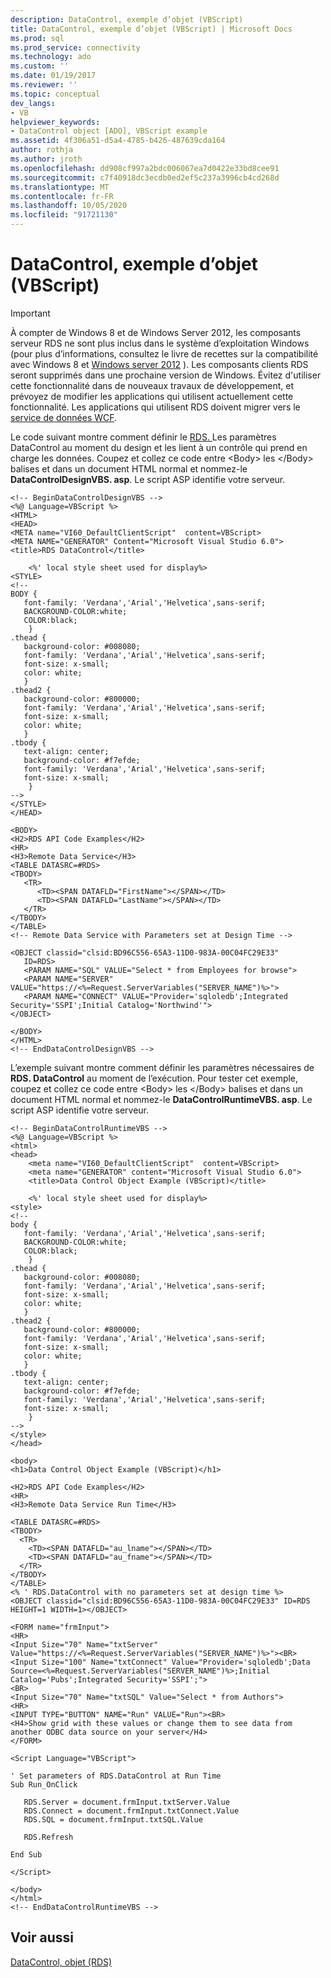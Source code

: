 ```yaml
---
description: DataControl, exemple d’objet (VBScript)
title: DataControl, exemple d’objet (VBScript) | Microsoft Docs
ms.prod: sql
ms.prod_service: connectivity
ms.technology: ado
ms.custom: ''
ms.date: 01/19/2017
ms.reviewer: ''
ms.topic: conceptual
dev_langs:
- VB
helpviewer_keywords:
- DataControl object [ADO], VBScript example
ms.assetid: 4f306a51-d5a4-4785-b426-487639cda164
author: rothja
ms.author: jroth
ms.openlocfilehash: dd908cf997a2bdc006067ea7d0422e33bd8cee91
ms.sourcegitcommit: c7f40918dc3ecdb0ed2ef5c237a3996cb4cd268d
ms.translationtype: MT
ms.contentlocale: fr-FR
ms.lasthandoff: 10/05/2020
ms.locfileid: "91721130"
---
```

# <a name="datacontrol-object-example-vbscript"></a>DataControl, exemple d’objet (VBScript)
> [!IMPORTANT]
>  À compter de Windows 8 et de Windows Server 2012, les composants serveur RDS ne sont plus inclus dans le système d’exploitation Windows (pour plus d’informations, consultez le livre de recettes sur la compatibilité avec Windows 8 et [Windows server 2012](https://www.microsoft.com/download/details.aspx?id=27416) ). Les composants clients RDS seront supprimés dans une prochaine version de Windows. Évitez d'utiliser cette fonctionnalité dans de nouveaux travaux de développement, et prévoyez de modifier les applications qui utilisent actuellement cette fonctionnalité. Les applications qui utilisent RDS doivent migrer vers le [service de données WCF](/dotnet/framework/wcf/).  
  
 Le code suivant montre comment définir le [RDS. ](./datacontrol-object-rds.md) Les paramètres DataControl au moment du design et les lient à un contrôle qui prend en charge les données. Coupez et collez ce code entre \<Body> les \</Body> balises et dans un document HTML normal et nommez-le **DataControlDesignVBS. asp**. Le script ASP identifie votre serveur.  
  
```  
<!-- BeginDataControlDesignVBS -->  
<%@ Language=VBScript %>  
<HTML>  
<HEAD>  
<META name="VI60_DefaultClientScript"  content=VBScript>  
<META NAME="GENERATOR" Content="Microsoft Visual Studio 6.0">  
<title>RDS DataControl</title>  
  
    <%' local style sheet used for display%>  
<STYLE>  
<!--  
BODY {  
   font-family: 'Verdana','Arial','Helvetica',sans-serif;  
   BACKGROUND-COLOR:white;  
   COLOR:black;  
    }  
.thead {  
   background-color: #008080;   
   font-family: 'Verdana','Arial','Helvetica',sans-serif;   
   font-size: x-small;  
   color: white;  
   }  
.thead2 {  
   background-color: #800000;   
   font-family: 'Verdana','Arial','Helvetica',sans-serif;   
   font-size: x-small;  
   color: white;  
   }  
.tbody {   
   text-align: center;  
   background-color: #f7efde;  
   font-family: 'Verdana','Arial','Helvetica',sans-serif;   
   font-size: x-small;  
    }  
-->  
</STYLE>  
</HEAD>  
  
<BODY>  
<H2>RDS API Code Examples</H2>  
<HR>  
<H3>Remote Data Service</H3>  
<TABLE DATASRC=#RDS>  
<TBODY>  
   <TR>  
      <TD><SPAN DATAFLD="FirstName"></SPAN></TD>  
      <TD><SPAN DATAFLD="LastName"></SPAN></TD>  
   </TR>  
</TBODY>  
</TABLE>  
<!-- Remote Data Service with Parameters set at Design Time -->  
  
<OBJECT classid="clsid:BD96C556-65A3-11D0-983A-00C04FC29E33"  
   ID=RDS>  
   <PARAM NAME="SQL" VALUE="Select * from Employees for browse">  
   <PARAM NAME="SERVER" VALUE="https://<%=Request.ServerVariables("SERVER_NAME")%>">  
   <PARAM NAME="CONNECT" VALUE="Provider='sqloledb';Integrated Security='SSPI';Initial Catalog='Northwind'">  
</OBJECT>  
  
</BODY>  
</HTML>  
<!-- EndDataControlDesignVBS -->  
```  
  
 L’exemple suivant montre comment définir les paramètres nécessaires de **RDS. DataControl** au moment de l’exécution. Pour tester cet exemple, coupez et collez ce code entre \<Body> les \</Body> balises et dans un document HTML normal et nommez-le **DataControlRuntimeVBS. asp**. Le script ASP identifie votre serveur.  
  
```  
<!-- BeginDataControlRuntimeVBS -->  
<%@ Language=VBScript %>  
<html>  
<head>  
    <meta name="VI60_DefaultClientScript"  content=VBScript>  
    <meta name="GENERATOR" content="Microsoft Visual Studio 6.0">  
    <title>Data Control Object Example (VBScript)</title>  
  
    <%' local style sheet used for display%>  
<style>  
<!--  
body {  
   font-family: 'Verdana','Arial','Helvetica',sans-serif;  
   BACKGROUND-COLOR:white;  
   COLOR:black;  
    }  
.thead {  
   background-color: #008080;   
   font-family: 'Verdana','Arial','Helvetica',sans-serif;   
   font-size: x-small;  
   color: white;  
   }  
.thead2 {  
   background-color: #800000;   
   font-family: 'Verdana','Arial','Helvetica',sans-serif;   
   font-size: x-small;  
   color: white;  
   }  
.tbody {   
   text-align: center;  
   background-color: #f7efde;  
   font-family: 'Verdana','Arial','Helvetica',sans-serif;   
   font-size: x-small;  
    }  
-->  
</style>  
</head>  
  
<body>  
<h1>Data Control Object Example (VBScript)</h1>  
  
<H2>RDS API Code Examples</H2>  
<HR>  
<H3>Remote Data Service Run Time</H3>  
  
<TABLE DATASRC=#RDS>  
<TBODY>  
  <TR>  
    <TD><SPAN DATAFLD="au_lname"></SPAN></TD>  
    <TD><SPAN DATAFLD="au_fname"></SPAN></TD>  
  </TR>  
</TBODY>  
</TABLE>  
<% ' RDS.DataControl with no parameters set at design time %>  
<OBJECT classid="clsid:BD96C556-65A3-11D0-983A-00C04FC29E33" ID=RDS HEIGHT=1 WIDTH=1></OBJECT>  
  
<FORM name="frmInput">  
<HR>  
<Input Size="70" Name="txtServer" Value="https://<%=Request.ServerVariables("SERVER_NAME")%>"><BR>  
<Input Size="100" Name="txtConnect" Value="Provider='sqloledb';Data Source=<%=Request.ServerVariables("SERVER_NAME")%>;Initial Catalog='Pubs';Integrated Security='SSPI';">  
<BR>  
<Input Size="70" Name="txtSQL" Value="Select * from Authors">  
<HR>  
<INPUT TYPE="BUTTON" NAME="Run" VALUE="Run"><BR>  
<H4>Show grid with these values or change them to see data from another ODBC data source on your server</H4>  
</FORM>  
  
<Script Language="VBScript">  
  
' Set parameters of RDS.DataControl at Run Time  
Sub Run_OnClick  
  
   RDS.Server = document.frmInput.txtServer.Value  
   RDS.Connect = document.frmInput.txtConnect.Value  
   RDS.SQL = document.frmInput.txtSQL.Value  
  
   RDS.Refresh  
  
End Sub  
  
</Script>  
  
</body>  
</html>  
<!-- EndDataControlRuntimeVBS -->  
```  
  
## <a name="see-also"></a>Voir aussi  
 [DataControl, objet (RDS)](./datacontrol-object-rds.md)